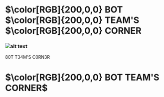 # $\color[RGB]{200,0,0} BOT $\color[RGB]{200,0,0} TEAM'S $\color[RGB]{200,0,0} CORNER
### ![alt text](https://cdn.discordapp.com/icons/943930435757551636/cba77857e17eead3f114c7c7269924da.webp?size=128)

80T T34M'S C0RN3R
# $\color[RGB]{200,0,0} BOT TEAM'S CORNER$
